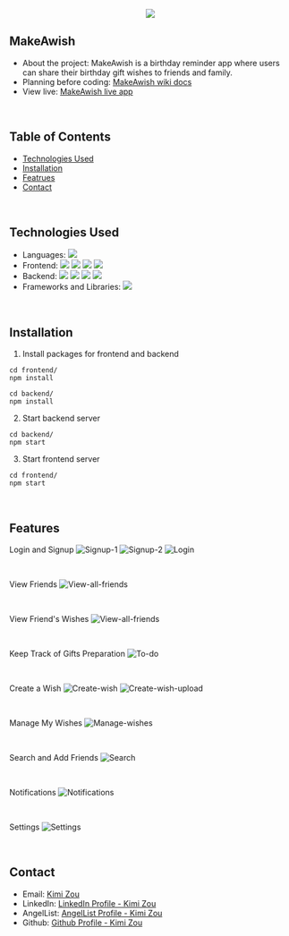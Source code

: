 <p align='center'>
  <img src='readme-assets/logo.png' >
</p>

## MakeAwish

* About the project: MakeAwish is a birthday reminder app where users can share their birthday gift wishes to friends and family.
* Planning before coding: <a href='https://github.com/Kimi-Zou/capstone-make-a-wish/wiki'>MakeAwish wiki docs</a>
* View live: <a href='https://capstone-make-a-wish.herokuapp.com/'>MakeAwish live app</a>

<br />

## Table of Contents

  * [Technologies Used](#technologies-used)
  * [Installation](#installation)
  * [Featrues](#features)
  * [Contact](#contact)

<br />

## Technologies Used

  * Languages: ![](https://img.shields.io/badge/-JavaSript-ffffff?style=flat-square&logo=javascript&logoColor=ff0000)
  * Frontend: 
    ![](https://img.shields.io/badge/-React-ffffff?style=flat-square&logo=react&logoColor=ff0000) 
    ![](https://img.shields.io/badge/-Redux-ffffff?style=flat-square&logo=redux&logoColor=ff0000)
    ![](https://img.shields.io/badge/-CSS3-ffffff?style=flat-square&logo=css3&logoColor=ff0000)
    ![](https://img.shields.io/badge/-HTML5-ffffff?style=flat-square&logo=html5&logoColor=ff0000)
  * Backend:
    ![](https://img.shields.io/badge/-Node.js-ffffff?style=flat-square&logo=node.js&logoColor=ff0000) 
    ![](https://img.shields.io/badge/-Express-ffffff?style=flat-square&logo=express&logoColor=ff0000)
    ![](https://img.shields.io/badge/-AWS--S3-ffffff?style=flat-square&logo=amazon-aws&logoColor=ff0000)
    ![](https://img.shields.io/badge/-PostgreSQL-ffffff?style=flat-square&logo=postgresql&logoColor=ff0000)
  * Frameworks and Libraries: 
    ![](https://img.shields.io/badge/-Socket.IO-ffffff?style=flat-square&logo=socket.io&logoColor=ff0000)

<br />

## Installation

1. Install packages for frontend and backend
```
cd frontend/
npm install
```
```
cd backend/ 
npm install
```
2. Start backend server
```
cd backend/
npm start
```
3. Start frontend server
```
cd frontend/
npm start
```
<br />

## Features

Login and Signup
![Signup-1](./readme-assets/sign-up-1.png)
![Signup-2](./readme-assets/sign-up-2.png)
![Login](./readme-assets/login.gif)

<br />

View Friends
![View-all-friends](./readme-assets/view-friends.gif)

<br />

View Friend's Wishes
![View-all-friends](./readme-assets/view-friend-wishes.gif)

<br />

Keep Track of Gifts Preparation
![To-do](./readme-assets/to-do.gif)

<br />

Create a Wish
![Create-wish](./readme-assets/create-wish.gif)
![Create-wish-upload](./readme-assets/create-wish-upload.gif)

<br />

Manage My Wishes
![Manage-wishes](./readme-assets/manage-wishes.gif)

<br />

Search and Add Friends
![Search](./readme-assets/search.gif)

<br />

Notifications
![Notifications](./readme-assets/notifications.gif)

<br />

Settings
![Settings](./readme-assets/settings.png)

<br />

## Contact

* Email: [Kimi Zou](mailto:kimizou.kz@gmail.com)
* LinkedIn: [LinkedIn Profile - Kimi Zou](https://www.linkedin.com/in/kimizou/)
* AngelList: [AngelList Profile - Kimi Zou](https://angel.co/u/kimi-zou)
* Github: [Github Profile - Kimi Zou](https://github.com/Kimi-Zou)